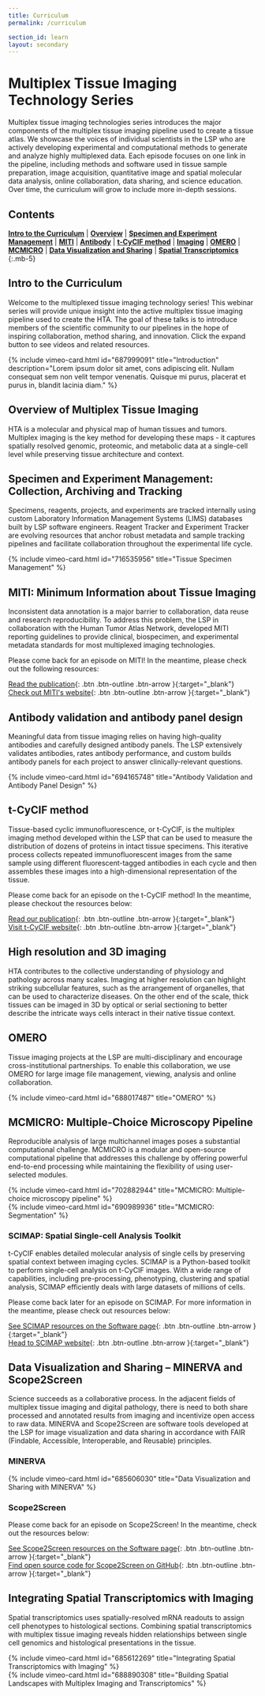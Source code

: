 ```yaml
---
title: Curriculum
permalink: /curriculum

section_id: learn
layout: secondary
---
```


# Multiplex Tissue Imaging Technology Series

Multiplex tissue imaging technologies series introduces the major components of the multiplex tissue imaging pipeline used to create a tissue atlas. We showcase the voices of individual scientists in the LSP who are actively developing experimental and computational methods to generate and analyze highly multiplexed data. Each episode focuses on one link in the pipeline, including methods and software used in tissue sample preparation, image acquisition, quantitative image and spatial molecular data analysis, online collaboration, data sharing, and science education. Over time, the curriculum will grow to include more in-depth sessions.

## Contents
[**Intro to the Curriculum**](#intro-to-the-curriculum) | [**Overview**](#overview-of-multiplex-tissue-imaging) | [**Specimen and Experiment Management**](#specimen-and-experiment-management-collection-archiving-and-tracking) | [**MITI**](#miti-minimum-information-about-tissue-imaging) | [**Antibody**](#antibody-validation-and-antibody-panel-design) | [**t-CyCIF method**](#t-cycif-method) | [**Imaging**](#high-resolution-and-3d-imaging) | [**OMERO**](#omero) | [**MCMICRO**](#mcmicro-multiple-choice-microscopy-pipeline) | [**Data Visualization and Sharing**](#data-visualization-and-sharing--minerva-and-scope2screen) | [**Spatial Transcriptomics**](#integrating-spatial-transcriptomics-with-imaging)
{:.mb-5}

## Intro to the Curriculum

Welcome to the multiplexed tissue imaging technology series! This webinar series will provide unique insight into the active multiplex tissue imaging pipeline used to create the HTA. The goal of these talks is to introduce members of the scientific community to our pipelines in the hope of inspiring collaboration, method sharing, and innovation. Click the expand button to see videos and related resources.  

<div class="row mb-4">
  <div class="col-md-6 mb-4">
    {% include vimeo-card.html id="687999091" title="Introduction" description="Lorem ipsum dolor sit amet, cons adipiscing elit. Nullam consequat sem non velit tempor venenatis. Quisque mi purus, placerat et purus in, blandit lacinia diam." %}
  </div>
</div>

## Overview of Multiplex Tissue Imaging

HTA is a molecular and physical map of human tissues and tumors. Multiplex imaging is the key method for developing these maps - it captures spatially resolved genomic, proteomic, and metabolic data at a single-cell level while preserving tissue architecture and context.  

## Specimen and Experiment Management: Collection, Archiving and Tracking

Specimens, reagents, projects, and experiments are tracked internally using custom Laboratory Information Management Systems (LIMS) databases built by LSP software engineers. Reagent Tracker and Experiment Tracker are evolving resources that anchor robust metadata and sample tracking pipelines and facilitate collaboration throughout the experimental life cycle.

<div class="row mb-4">
  <div class="col-md-6 mb-4">
    {% include vimeo-card.html id="716535956" title="Tissue Specimen Management" %}
  </div>
</div>

## MITI: Minimum Information about Tissue Imaging

Inconsistent data annotation is a major barrier to collaboration, data reuse and research reproducibility. To address this problem, the LSP in collaboration with the Human Tumor Atlas Network, developed MITI reporting guidelines to provide clinical, biospecimen, and experimental metadata standards for most multiplexed imaging technologies.

Please come back for an episode on MITI! In the meantime, please check out the following resources:

[Read the publication](https://doi.org/10.1038/s41592-022-01415-4){: .btn .btn-outline .btn-arrow }{:target="_blank"}  
[Check out MITI's website](https://www.miti-consortium.org/){: .btn .btn-outline .btn-arrow }{:target="_blank"}


## Antibody validation and antibody panel design

Meaningful data from tissue imaging relies on having high-quality antibodies and carefully designed antibody panels. The LSP extensively validates antibodies, rates antibody performance, and custom builds antibody panels for each project to answer clinically-relevant questions.  

<div class="row mb-4">
  <div class="col-md-6 mb-4">
    {% include vimeo-card.html id="694165748" title="Antibody Validation and Antibody Panel Design" %}
  </div>
</div>

## t-CyCIF method

Tissue-based cyclic immunofluorescence, or t-CyCIF, is the multiplex imaging method developed within the LSP that can be used to measure the distribution of dozens of proteins in intact tissue specimens. This iterative process collects repeated immunofluorescent images from the same sample using different fluorescent-tagged antibodies in each cycle and then assembles these images into a high-dimensional representation of the tissue.  

Please come back for an episode on the t-CyCIF method! In the meantime, please checkout the resources below:

[Read our publication](https://elifesciences.org/articles/31657){: .btn .btn-outline .btn-arrow }{:target="_blank"}  
[Visit t-CyCIF website](https://www.cycif.org/){: .btn .btn-outline .btn-arrow }{:target="_blank"}

## High resolution and 3D imaging

HTA contributes to the collective understanding of physiology and pathology across many scales. Imaging at higher resolution can highlight striking subcellular features, such as the arrangement of organelles, that can be used to characterize diseases. On the other end of the scale, thick tissues can be imaged in 3D by optical or serial sectioning to better describe the intricate ways cells interact in their native tissue context.

## OMERO

Tissue imaging projects at the LSP are multi-disciplinary and encourage cross-institutional partnerships. To enable this collaboration, we use OMERO for large image file management, viewing, analysis and online collaboration.  

<div class="row mb-4">
  <div class="col-md-6 mb-4">
    {% include vimeo-card.html id="688017487" title="OMERO" %}
  </div>
</div>


## MCMICRO: Multiple-Choice Microscopy Pipeline

Reproducible analysis of large multichannel images poses a substantial computational challenge. MCMICRO is a modular and open-source computational pipeline that addresses this challenge by offering powerful end-to-end processing while maintaining the flexibility of using user-selected modules.  

<div class="row mb-4">
  <div class="col-md-6 mb-4">
    {% include vimeo-card.html id="702882944" title="MCMICRO: Multiple-choice microscopy pipeline" %}
  </div>
  <div class="col-md-6 mb-4">
    {% include vimeo-card.html id="690989936" title="MCMICRO: Segmentation" %}
  </div>
</div>

### SCIMAP: Spatial Single-cell Analysis Toolkit

t-CyCIF enables detailed molecular analysis of single cells by preserving spatial context between imaging cycles. SCIMAP is a Python-based toolkit to perform single-cell analysis on t-CyCIF images. With a wide range of capabilities, including pre-processing, phenotyping, clustering and spatial analysis, SCIMAP efficiently deals with large datasets of millions of cells.

Please come back later for an episode on SCIMAP. For more information in the meantime, please check out resources below:

[See SCIMAP resources on the Software page](./methods-software){: .btn .btn-outline .btn-arrow }{:target="_blank"}  
[Head to SCIMAP website](https://scimap.xyz/){: .btn .btn-outline .btn-arrow }{:target="_blank"}

## Data Visualization and Sharing – MINERVA and Scope2Screen

Science succeeds as a collaborative process. In the adjacent fields of multiplex tissue imaging and digital pathology, there is need to both share processed and annotated results from imaging and incentivize open access to raw data. MINERVA and Scope2Screen are software tools developed at the LSP for image visualization and data sharing in accordance with FAIR (Findable, Accessible, Interoperable, and Reusable) principles.  

### MINERVA

<div class="row mb-4">
  <div class="col-md-6 mb-4">
    {% include vimeo-card.html id="685606030" title="Data Visualization and Sharing with MINERVA" %}
  </div>
</div>

### Scope2Screen

Please come back for an episode on Scope2Screen! In the meantime, check out the resources below:

[See Scope2Screen resources on the Software page](./methods-software){: .btn .btn-outline .btn-arrow }{:target="_blank"}  
[Find open source code for Scope2Screen on GitHub](https://github.com/labsyspharm/scope2screen){: .btn .btn-outline .btn-arrow }{:target="_blank"}

## Integrating Spatial Transcriptomics with Imaging

Spatial transcriptomics uses spatially-resolved mRNA readouts to assign cell phenotypes to histological sections. Combining spatial transcriptomics with multiplex tissue imaging reveals hidden relationships between single cell genomics and histological presentations in the tissue.

<div class="row mb-4">
  <div class="col-md-6 mb-4">
    {% include vimeo-card.html id="685612269" title="Integrating Spatial Transcriptomics with Imaging" %}
  </div>
  <div class="col-md-6 mb-4">
    {% include vimeo-card.html id="688890308" title="Building Spatial Landscapes with Multiplex Imaging and Transcriptomics" %}
  </div>
</div>
